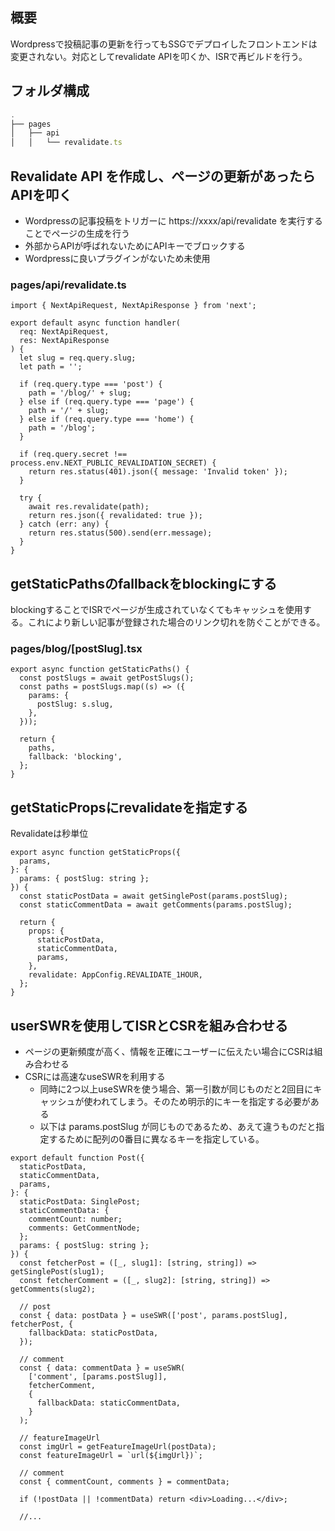 ## 概要

Wordpressで投稿記事の更新を行ってもSSGでデプロイしたフロントエンドは変更されない。対応としてrevalidate APIを叩くか、ISRで再ビルドを行う。

## フォルダ構成

```ts
.
├── pages
│   ├── api
│   │   └── revalidate.ts
```

## Revalidate API を作成し、ページの更新があったらAPIを叩く 

- Wordpressの記事投稿をトリガーに https://xxxx/api/revalidate を実行することでページの生成を行う
- 外部からAPIが呼ばれないためにAPIキーでブロックする
- Wordpressに良いプラグインがないため未使用

### pages/api/revalidate.ts

```tsx
import { NextApiRequest, NextApiResponse } from 'next';

export default async function handler(
  req: NextApiRequest,
  res: NextApiResponse
) {
  let slug = req.query.slug;
  let path = '';

  if (req.query.type === 'post') {
    path = '/blog/' + slug;
  } else if (req.query.type === 'page') {
    path = '/' + slug;
  } else if (req.query.type === 'home') {
    path = '/blog';
  }

  if (req.query.secret !== process.env.NEXT_PUBLIC_REVALIDATION_SECRET) {
    return res.status(401).json({ message: 'Invalid token' });
  }

  try {
    await res.revalidate(path);
    return res.json({ revalidated: true });
  } catch (err: any) {
    return res.status(500).send(err.message);
  }
}
```

## getStaticPathsのfallbackをblockingにする

blockingすることでISRでページが生成されていなくてもキャッシュを使用する。これにより新しい記事が登録された場合のリンク切れを防ぐことができる。

### pages/blog/[postSlug].tsx

```tsx
export async function getStaticPaths() {
  const postSlugs = await getPostSlugs();
  const paths = postSlugs.map((s) => ({
    params: {
      postSlug: s.slug,
    },
  }));

  return {
    paths,
    fallback: 'blocking',
  };
}
```

## getStaticPropsにrevalidateを指定する

Revalidateは秒単位

```tsx
export async function getStaticProps({
  params,
}: {
  params: { postSlug: string };
}) {
  const staticPostData = await getSinglePost(params.postSlug);
  const staticCommentData = await getComments(params.postSlug);

  return {
    props: {
      staticPostData,
      staticCommentData,
      params,
    },
    revalidate: AppConfig.REVALIDATE_1HOUR,
  };
}
```

## userSWRを使用してISRとCSRを組み合わせる

- ページの更新頻度が高く、情報を正確にユーザーに伝えたい場合にCSRは組み合わせる
- CSRには高速なuseSWRを利用する
	- 同時に2つ以上useSWRを使う場合、第一引数が同じものだと2回目にキャッシュが使われてしまう。そのため明示的にキーを指定する必要がある
	- 以下は params.postSlug が同じものであるため、あえて違うものだと指定するために配列の0番目に異なるキーを指定している。

```tsx
export default function Post({
  staticPostData,
  staticCommentData,
  params,
}: {
  staticPostData: SinglePost;
  staticCommentData: {
    commentCount: number;
    comments: GetCommentNode;
  };
  params: { postSlug: string };
}) {
  const fetcherPost = ([_, slug1]: [string, string]) => getSinglePost(slug1);
  const fetcherComment = ([_, slug2]: [string, string]) => getComments(slug2);

  // post
  const { data: postData } = useSWR(['post', params.postSlug], fetcherPost, {
    fallbackData: staticPostData,
  });

  // comment
  const { data: commentData } = useSWR(
    ['comment', [params.postSlug]],
    fetcherComment,
    {
      fallbackData: staticCommentData,
    }
  );

  // featureImageUrl
  const imgUrl = getFeatureImageUrl(postData);
  const featureImageUrl = `url(${imgUrl})`;

  // comment
  const { commentCount, comments } = commentData;

  if (!postData || !commentData) return <div>Loading...</div>;

  //...
```